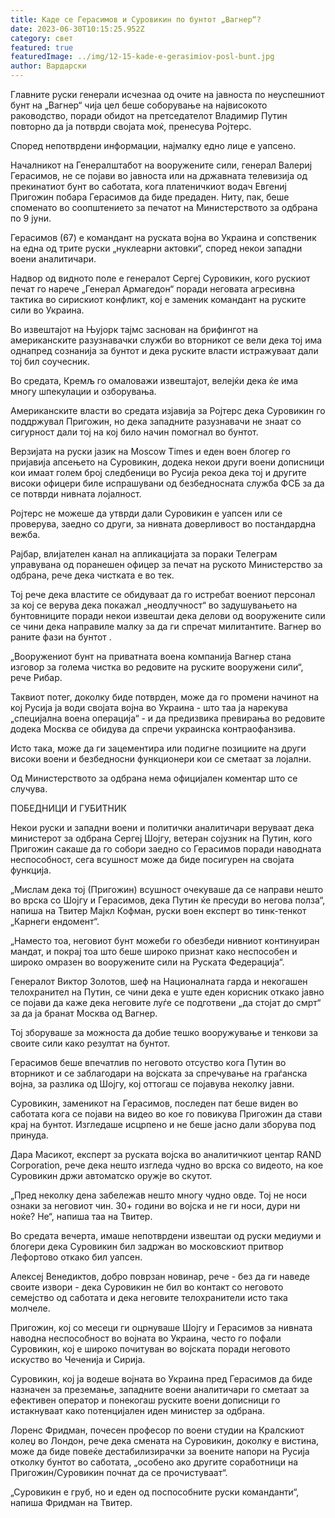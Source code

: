 ```yaml
---
title: Каде се Герасимов и Суровикин по бунтот „Вагнер“?
date: 2023-06-30T10:15:25.952Z
category: свет
featured: true
featuredImage: ../img/12-15-kade-e-gerasimiov-posl-bunt.jpg
author: Вардарски
---
```

Главните руски генерали исчезнаа од очите на јавноста по неуспешниот бунт на „Вагнер“ чија цел беше соборување на највисокото раководство, поради обидот на претседателот Владимир Путин повторно да ја потврди својата моќ, пренесува Ројтерс.

Според непотврдени информации, најмалку едно лице е уапсено.

Началникот на Генералштабот на вооружените сили, генерал Валериј Герасимов, не се појави во јавноста или на државната телевизија од прекинатиот бунт во саботата, кога платеничкиот водач Евгениј Пригожин побара Герасимов да биде предаден. Ниту, пак, беше споменато во соопштението за печатот на Министерството за одбрана по 9 јуни.

Герасимов (67) е командант на руската војна во Украина и сопственик на една од трите руски „нуклеарни актовки“, според некои западни воени аналитичари.

Надвор од видното поле е генералот Сергеј Суровикин, кого рускиот печат го нарече „Генерал Армагедон“ поради неговата агресивна тактика во сирискиот конфликт, кој е заменик командант на руските сили во Украина.

Во извештајот на Њујорк тајмс заснован на брифингот на американските разузнавачки служби во вторникот се вели дека тој има однапред сознанија за бунтот и дека руските власти истражуваат дали тој бил соучесник.

Во средата, Кремљ го омаловажи извештајот, велејќи дека ќе има многу шпекулации и озборувања.

Американските власти во средата изјавија за Ројтерс дека Суровикин го поддржувал Пригожин, но дека западните разузнавачи не знаат со сигурност дали тој на кој било начин помогнал во бунтот.

Верзијата на руски јазик на Moscow Times и еден воен блогер го пријавија апсењето на Суровикин, додека некои други воени дописници кои имаат голем број следбеници во Русија рекоа дека тој и другите високи офицери биле испрашувани од безбедносната служба ФСБ за да се потврди нивната лојалност.

Ројтерс не можеше да утврди дали Суровикин е уапсен или се проверува, заедно со други, за нивната доверливост во постандардна вежба.

Рајбар, влијателен канал на апликацијата за пораки Телеграм управувана од поранешен офицер за печат на руското Министерство за одбрана, рече дека чистката е во тек.

Тој рече дека властите се обидуваат да го истребат воениот персонал за кој се верува дека покажал „неодлучност“ во задушувањето на бунтовниците поради некои извештаи дека делови од вооружените сили се чини дека направиле малку за да ги спречат милитантите. Вагнер во раните фази на бунтот .

„Вооружениот бунт на приватната воена компанија Вагнер стана изговор за голема чистка во редовите на руските вооружени сили“, рече Рибар.

Таквиот потег, доколку биде потврден, може да го промени начинот на кој Русија ја води својата војна во Украина - што таа ја нарекува „специјална воена операција“ - и да предизвика превирања во редовите додека Москва се обидува да спречи украинска контраофанзива.

Исто така, може да ги зацементира или подигне позициите на други високи воени и безбедносни функционери кои се сметаат за лојални.

Од Министерството за одбрана нема официјален коментар што се случува.

ПОБЕДНИЦИ И ГУБИТНИК

Некои руски и западни воени и политички аналитичари веруваат дека министерот за одбрана Сергеј Шојгу, ветеран сојузник на Путин, кого Пригожин сакаше да го собори заедно со Герасимов поради наводната неспособност, сега всушност може да биде посигурен на својата функција.

„Мислам дека тој (Пригожин) всушност очекуваше да се направи нешто во врска со Шојгу и Герасимов, дека Путин ќе пресуди во негова полза“, напиша на Твитер Мајкл Кофман, руски воен експерт во тинк-тенкот „Карнеги ендомент“.

„Наместо тоа, неговиот бунт можеби го обезбеди нивниот континуиран мандат, и покрај тоа што беше широко признат како неспособен и широко омразен во вооружените сили на Руската Федерација“.

Генералот Виктор Золотов, шеф на Националната гарда и некогашен телохранител на Путин, се чини дека е уште еден корисник откако јавно се појави да каже дека неговите луѓе се подготвени „да стојат до смрт“ за да ја бранат Москва од Вагнер.

Тој зборуваше за можноста да добие тешко вооружување и тенкови за своите сили како резултат на бунтот.

Герасимов беше впечатлив по неговото отсуство кога Путин во вторникот и се заблагодари на војската за спречување на граѓанска војна, за разлика од Шојгу, кој оттогаш се појавува неколку јавни.

Суровикин, заменикот на Герасимов, последен пат беше виден во саботата кога се појави на видео во кое го повикува Пригожин да стави крај на бунтот. Изгледаше исцрпено и не беше јасно дали зборува под принуда.

Дара Масикот, експерт за руската војска во аналитичкиот центар RAND Corporation, рече дека нешто изгледа чудно во врска со видеото, на кое Суровикин држи автоматско оружје во скутот.

„Пред неколку дена забележав нешто многу чудно овде. Тој не носи ознаки за неговиот чин. 30+ години во војска и не ги носи, дури ни ноќе? Не“, напиша таа на Твитер.

Во средата вечерта, имаше непотврдени извештаи од руски медиуми и блогери дека Суровикин бил задржан во московскиот притвор Лефортово откако бил уапсен.

Алексеј Венедиктов, добро поврзан новинар, рече - без да ги наведе своите извори - дека Суровикин не бил во контакт со неговото семејство од саботата и дека неговите телохранители исто така молчеле.

Пригожин, кој со месеци ги оцрнуваше Шојгу и Герасимов за нивната наводна неспособност во војната во Украина, често го пофали Суровикин, кој е широко почитуван во војската поради неговото искуство во Чеченија и Сирија.

Суровикин, кој ја водеше војната во Украина пред Герасимов да биде назначен за преземање, западните воени аналитичари го сметаат за ефективен оператор и понекогаш руските воени дописници го истакнуваат како потенцијален иден министер за одбрана.

Лоренс Фридман, почесен професор по воени студии на Кралскиот колеџ во Лондон, рече дека смената на Суровикин, доколку е вистина, може да биде повеќе дестабилизирачки за воените напори на Русија отколку бунтот во саботата, „особено ако другите соработници на Пригожин/Суровикин почнат да се прочистуваат“.

„Суровикин е груб, но и еден од поспособните руски команданти“, напиша Фридман на Твитер.